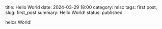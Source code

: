 title: Hello World
date: 2024-03-29 18:00
category: misc
tags: first post, 
slug: first_post
summary: Hello World!
status: published

helcs World!